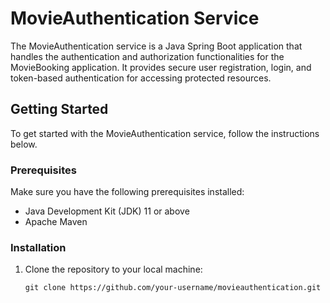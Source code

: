 # MovieAuthentication Service

The MovieAuthentication service is a Java Spring Boot application that handles the authentication and authorization functionalities for the MovieBooking application. It provides secure user registration, login, and token-based authentication for accessing protected resources.

## Getting Started

To get started with the MovieAuthentication service, follow the instructions below.

### Prerequisites

Make sure you have the following prerequisites installed:

- Java Development Kit (JDK) 11 or above
- Apache Maven

### Installation

1. Clone the repository to your local machine:

   ```shell
   git clone https://github.com/your-username/movieauthentication.git
